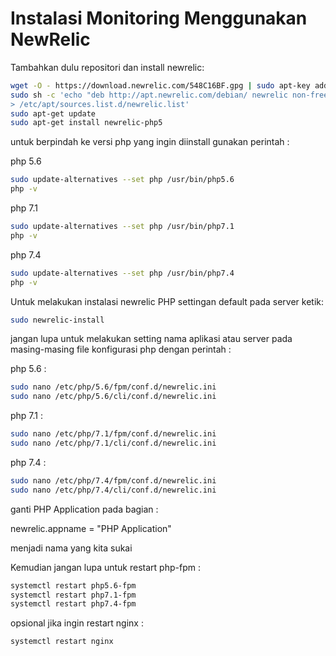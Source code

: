 # Instalasi Monitoring Menggunakan NewRelic
Tambahkan dulu repositori dan install newrelic:

```sh
wget -O - https://download.newrelic.com/548C16BF.gpg | sudo apt-key add -
sudo sh -c 'echo "deb http://apt.newrelic.com/debian/ newrelic non-free" \
> /etc/apt/sources.list.d/newrelic.list'
sudo apt-get update
sudo apt-get install newrelic-php5
```


untuk berpindah ke versi php yang ingin diinstall gunakan perintah : 

php 5.6

```sh
sudo update-alternatives --set php /usr/bin/php5.6
php -v
```

php 7.1 

```sh
sudo update-alternatives --set php /usr/bin/php7.1
php -v
```

php 7.4 

```sh
sudo update-alternatives --set php /usr/bin/php7.4
php -v
```

Untuk melakukan instalasi newrelic PHP settingan default pada server ketik:

```sh
sudo newrelic-install
```

jangan lupa untuk melakukan setting nama aplikasi atau server pada masing-masing file konfigurasi php dengan perintah :

php 5.6 :

```sh
sudo nano /etc/php/5.6/fpm/conf.d/newrelic.ini
sudo nano /etc/php/5.6/cli/conf.d/newrelic.ini
```

php 7.1 :

```sh
sudo nano /etc/php/7.1/fpm/conf.d/newrelic.ini
sudo nano /etc/php/7.1/cli/conf.d/newrelic.ini
```

php 7.4 : 

```sh
sudo nano /etc/php/7.4/fpm/conf.d/newrelic.ini
sudo nano /etc/php/7.4/cli/conf.d/newrelic.ini
```

ganti PHP Application pada bagian :

newrelic.appname = "PHP Application" 

menjadi nama yang kita sukai

Kemudian jangan lupa untuk restart php-fpm :

```sh
systemctl restart php5.6-fpm
systemctl restart php7.1-fpm
systemctl restart php7.4-fpm
```

opsional jika ingin restart nginx :

```sh
systemctl restart nginx
```

